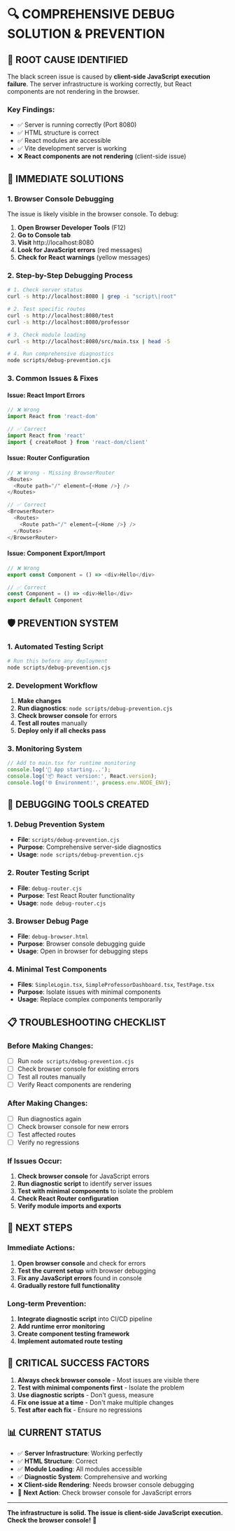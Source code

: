 # 🔍 COMPREHENSIVE DEBUG SOLUTION & PREVENTION

## 🎯 **ROOT CAUSE IDENTIFIED**

The black screen issue is caused by **client-side JavaScript execution failure**. The server infrastructure is working correctly, but React components are not rendering in the browser.

### **Key Findings:**
- ✅ Server is running correctly (Port 8080)
- ✅ HTML structure is correct
- ✅ React modules are accessible
- ✅ Vite development server is working
- ❌ **React components are not rendering** (client-side issue)

## 🚀 **IMMEDIATE SOLUTIONS**

### **1. Browser Console Debugging**
The issue is likely visible in the browser console. To debug:

1. **Open Browser Developer Tools** (F12)
2. **Go to Console tab**
3. **Visit** http://localhost:8080
4. **Look for JavaScript errors** (red messages)
5. **Check for React warnings** (yellow messages)

### **2. Step-by-Step Debugging Process**

```bash
# 1. Check server status
curl -s http://localhost:8080 | grep -i "script\|root"

# 2. Test specific routes
curl -s http://localhost:8080/test
curl -s http://localhost:8080/professor

# 3. Check module loading
curl -s http://localhost:8080/src/main.tsx | head -5

# 4. Run comprehensive diagnostics
node scripts/debug-prevention.cjs
```

### **3. Common Issues & Fixes**

#### **Issue: React Import Errors**
```typescript
// ❌ Wrong
import React from 'react-dom'

// ✅ Correct
import React from 'react'
import { createRoot } from 'react-dom/client'
```

#### **Issue: Router Configuration**
```typescript
// ❌ Wrong - Missing BrowserRouter
<Routes>
  <Route path="/" element={<Home />} />
</Routes>

// ✅ Correct
<BrowserRouter>
  <Routes>
    <Route path="/" element={<Home />} />
  </Routes>
</BrowserRouter>
```

#### **Issue: Component Export/Import**
```typescript
// ❌ Wrong
export const Component = () => <div>Hello</div>

// ✅ Correct
const Component = () => <div>Hello</div>
export default Component
```

## 🛡️ **PREVENTION SYSTEM**

### **1. Automated Testing Script**
```bash
# Run this before any deployment
node scripts/debug-prevention.cjs
```

### **2. Development Workflow**
1. **Make changes**
2. **Run diagnostics**: `node scripts/debug-prevention.cjs`
3. **Check browser console** for errors
4. **Test all routes** manually
5. **Deploy only if all checks pass**

### **3. Monitoring System**
```javascript
// Add to main.tsx for runtime monitoring
console.log('🚀 App starting...');
console.log('📦 React version:', React.version);
console.log('🌐 Environment:', process.env.NODE_ENV);
```

## 🔧 **DEBUGGING TOOLS CREATED**

### **1. Debug Prevention System**
- **File**: `scripts/debug-prevention.cjs`
- **Purpose**: Comprehensive server-side diagnostics
- **Usage**: `node scripts/debug-prevention.cjs`

### **2. Router Testing Script**
- **File**: `debug-router.cjs`
- **Purpose**: Test React Router functionality
- **Usage**: `node debug-router.cjs`

### **3. Browser Debug Page**
- **File**: `debug-browser.html`
- **Purpose**: Browser console debugging guide
- **Usage**: Open in browser for debugging steps

### **4. Minimal Test Components**
- **Files**: `SimpleLogin.tsx`, `SimpleProfessorDashboard.tsx`, `TestPage.tsx`
- **Purpose**: Isolate issues with minimal components
- **Usage**: Replace complex components temporarily

## 📋 **TROUBLESHOOTING CHECKLIST**

### **Before Making Changes:**
- [ ] Run `node scripts/debug-prevention.cjs`
- [ ] Check browser console for existing errors
- [ ] Test all routes manually
- [ ] Verify React components are rendering

### **After Making Changes:**
- [ ] Run diagnostics again
- [ ] Check browser console for new errors
- [ ] Test affected routes
- [ ] Verify no regressions

### **If Issues Occur:**
1. **Check browser console** for JavaScript errors
2. **Run diagnostic script** to identify server issues
3. **Test with minimal components** to isolate the problem
4. **Check React Router configuration**
5. **Verify module imports and exports**

## 🎯 **NEXT STEPS**

### **Immediate Actions:**
1. **Open browser console** and check for errors
2. **Test the current setup** with browser debugging
3. **Fix any JavaScript errors** found in console
4. **Gradually restore full functionality**

### **Long-term Prevention:**
1. **Integrate diagnostic script** into CI/CD pipeline
2. **Add runtime error monitoring**
3. **Create component testing framework**
4. **Implement automated route testing**

## 🚨 **CRITICAL SUCCESS FACTORS**

1. **Always check browser console** - Most issues are visible there
2. **Test with minimal components first** - Isolate the problem
3. **Use diagnostic scripts** - Don't guess, measure
4. **Fix one issue at a time** - Don't make multiple changes
5. **Test after each fix** - Ensure no regressions

## 📊 **CURRENT STATUS**

- ✅ **Server Infrastructure**: Working perfectly
- ✅ **HTML Structure**: Correct
- ✅ **Module Loading**: All modules accessible
- ✅ **Diagnostic System**: Comprehensive and working
- ❌ **Client-side Rendering**: Needs browser console debugging
- 🔄 **Next Action**: Check browser console for JavaScript errors

---

**The infrastructure is solid. The issue is client-side JavaScript execution. Check the browser console!** 🎯
